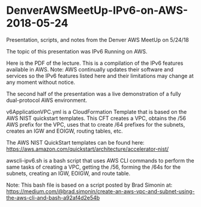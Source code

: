 # DenverAWSMeetUp-IPv6-on-AWS-2018-05-24
Presentation, scripts, and notes from the Denver AWS MeetUp on 5/24/18

The topic of this presentation was IPv6 Running on AWS.

Here is the PDF of the lecture.  This is a compilation of the IPv6 features available in AWS.
Note: AWS continually updates their software and services so the IPv6 features listed here and their limitations may change at any moment without notice.

The second half of the presentation was a live demonstration of a fully dual-protocol AWS environment.

v6ApplicationVPC.yml is a CloudFormation Template that is based on the AWS NIST quickstart templates.
This CFT creates a VPC, obtains the /56 AWS prefix for the VPC, uses that to create /64 prefixes for the subnets, creates an IGW and EOIGW, routing tables, etc.

The AWS NIST QuickStart templates can be found here:
https://aws.amazon.com/quickstart/architecture/accelerator-nist/

awscli-ipv6.sh is a bash script that uses AWS CLI commands to perform the same tasks of creating a VPC, getting the /56, forming the /64s for the subnets, creating an IGW, EOIGW, and route table.

Note: This bash file is based on a script posted by Brad Simonin at:
https://medium.com/@brad.simonin/create-an-aws-vpc-and-subnet-using-the-aws-cli-and-bash-a92af4d2e54b
